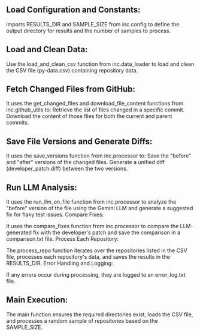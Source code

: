 ## Load Configuration and Constants:

imports RESULTS_DIR and SAMPLE_SIZE from inc.config to define the output directory for results and the number of samples to process.


## Load and Clean Data:

Use the load_and_clean_csv function from inc.data_loader to load and clean the CSV file (py-data.csv) containing repository data.

## Fetch Changed Files from GitHub:

It uses the get_changed_files and download_file_content functions from inc.github_utils to:
Retrieve the list of files changed in a specific commit.
Download the content of those files for both the current and parent commits.


## Save File Versions and Generate Diffs:

It uses the save_versions function from inc.processor to:
Save the "before" and "after" versions of the changed files.
Generate a unified diff (developer_patch.diff) between the two versions.


## Run LLM Analysis:

It uses the run_llm_on_file function from inc.processor to analyze the "before" version of the file using the Gemini LLM and generate a suggested fix for flaky test issues.
Compare Fixes:

It uses the compare_fixes function from inc.processor to compare the LLM-generated fix with the developer's patch and save the comparison in a comparison.txt file.
Process Each Repository:

The process_repo function iterates over the repositories listed in the CSV file, processes each repository's data, and saves the results in the RESULTS_DIR.
Error Handling and Logging:

If any errors occur during processing, they are logged to an error_log.txt file.

## Main Execution:

The main function ensures the required directories exist, loads the CSV file, and processes a random sample of repositories based on the SAMPLE_SIZE.